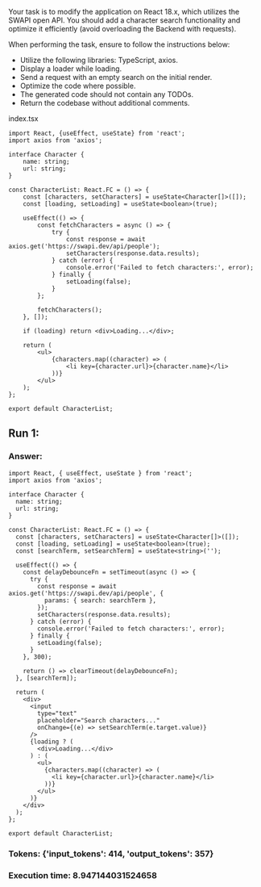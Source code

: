Your task is to modify the application on React 18.x, which utilizes the SWAPI open API.
You should add a character search functionality and optimize it efficiently (avoid overloading the Backend with requests).

When performing the task, ensure to follow the instructions below:
- Utilize the following libraries: TypeScript, axios.
- Display a loader while loading.
- Send a request with an empty search on the initial render.
- Optimize the code where possible.
- The generated code should not contain any TODOs.
- Return the codebase without additional comments.

index.tsx
```tsx
import React, {useEffect, useState} from 'react';
import axios from 'axios';

interface Character {
    name: string;
    url: string;
}

const CharacterList: React.FC = () => {
    const [characters, setCharacters] = useState<Character[]>([]);
    const [loading, setLoading] = useState<boolean>(true);

    useEffect(() => {
        const fetchCharacters = async () => {
            try {
                const response = await axios.get('https://swapi.dev/api/people');
                setCharacters(response.data.results);
            } catch (error) {
                console.error('Failed to fetch characters:', error);
            } finally {
                setLoading(false);
            }
        };

        fetchCharacters();
    }, []);

    if (loading) return <div>Loading...</div>;

    return (
        <ul>
            {characters.map((character) => (
                <li key={character.url}>{character.name}</li>
            ))}
        </ul>
    );
};

export default CharacterList;
```

## Run 1:
### Answer:
```tsx
import React, { useEffect, useState } from 'react';
import axios from 'axios';

interface Character {
  name: string;
  url: string;
}

const CharacterList: React.FC = () => {
  const [characters, setCharacters] = useState<Character[]>([]);
  const [loading, setLoading] = useState<boolean>(true);
  const [searchTerm, setSearchTerm] = useState<string>('');

  useEffect(() => {
    const delayDebounceFn = setTimeout(async () => {
      try {
        const response = await axios.get('https://swapi.dev/api/people', {
          params: { search: searchTerm },
        });
        setCharacters(response.data.results);
      } catch (error) {
        console.error('Failed to fetch characters:', error);
      } finally {
        setLoading(false);
      }
    }, 300);

    return () => clearTimeout(delayDebounceFn);
  }, [searchTerm]);

  return (
    <div>
      <input
        type="text"
        placeholder="Search characters..."
        onChange={(e) => setSearchTerm(e.target.value)}
      />
      {loading ? (
        <div>Loading...</div>
      ) : (
        <ul>
          {characters.map((character) => (
            <li key={character.url}>{character.name}</li>
          ))}
        </ul>
      )}
    </div>
  );
};

export default CharacterList;

```

### Tokens: {'input_tokens': 414, 'output_tokens': 357}
### Execution time: 8.947144031524658
